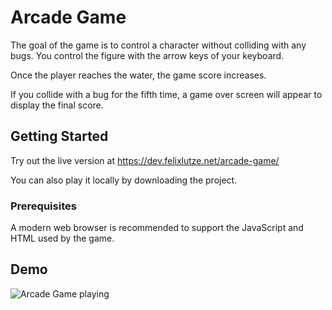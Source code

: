 # Arcade Game

The goal of the game is to control a character without colliding with any bugs. 
You control the figure with the arrow keys of your keyboard. 

Once the player reaches the water, the game score increases.

If you collide with a bug for the fifth time, a game over screen will appear to display the final score. 

## Getting Started

Try out the live version at https://dev.felixlutze.net/arcade-game/


You can also play it locally by downloading the project.

### Prerequisites

A modern web browser is recommended to support the JavaScript and HTML used by the game.

## Demo

![Arcade Game playing](https://dev.felixlutze.net/imgs/arcade-game-playing.png "Arcade Game")
